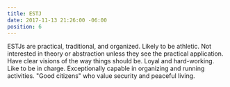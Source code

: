 ```yaml
---
title: ESTJ
date: 2017-11-13 21:26:00 -06:00
position: 6
---
```


ESTJs are practical, traditional, and organized. Likely to be athletic. Not interested in theory or abstraction unless they see the practical application. Have clear visions of the way things should be. Loyal and hard-working. Like to be in charge. Exceptionally capable in organizing and running activities. "Good citizens" who value security and peaceful living.